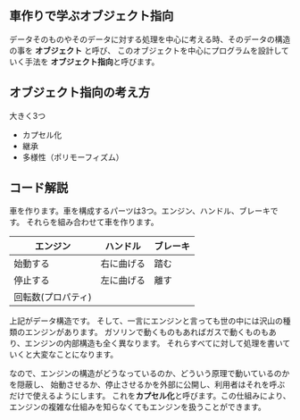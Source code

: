 ﻿## 車作りで学ぶオブジェクト指向

データそのものやそのデータに対する処理を中心に考える時、そのデータの構造の事を **オブジェクト** と呼び、
このオブジェクトを中心にプログラムを設計していく手法を **オブジェクト指向**と呼びます。

## オブジェクト指向の考え方
大きく3つ

- カプセル化
- 継承
- 多様性（ポリモーフィズム）

## コード解説
車を作ります。車を構成するパーツは3つ。エンジン、ハンドル、ブレーキです。
それらを組み合わせて車を作ります。

| エンジン | ハンドル | ブレーキ |
| -- | -- | -- |
| 始動する | 右に曲げる | 踏む |
| 停止する | 左に曲げる | 離す |
| 回転数(プロパティ) ||| 

上記がデータ構造です。
そして、一言にエンジンと言っても世の中には沢山の種類のエンジンがあります。
ガソリンで動くものもあればガスで動くものもあり、エンジンの内部構造も全く異なります。
それらすべてに対して処理を書いていくと大変なことになります。

なので、エンジンの構造がどうなっているのか、どういう原理で動いているのかを隠蔽し、
始動させるか、停止させるかを外部に公開し、利用者はそれを呼ぶだけで使えるようにします。
これを**カプセル化**と呼びます。この仕組みにより、エンジンの複雑な仕組みを知らなくてもエンジンを扱うことができます。

